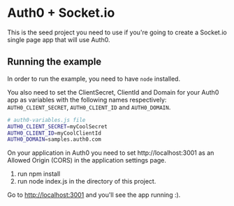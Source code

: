 # Auth0 + Socket.io

This is the seed project you need to use if you're going to create a Socket.io single page app that will use Auth0.

## Running the example

In order to run the example, you need to have `node` installed. 

You also need to set the ClientSecret, ClientId and Domain for your Auth0 app as variables with the following names respectively: `AUTH0_CLIENT_SECRET`, `AUTH0_CLIENT_ID` and `AUTH0_DOMAIN`.

````bash
# auth0-variables.js file
AUTH0_CLIENT_SECRET=myCoolSecret
AUTH0_CLIENT_ID=myCoolClientId
AUTH0_DOMAIN=samples.auth0.com
````
On your application in Auth0 you need to set http://localhost:3001 as an Allowed Origin (CORS) in the application settings page. 

1. run npm install 
1. run node index.js in the directory of this project.

Go to [http://localhost:3001](http://localhost:3001) and you'll see the app running :).
